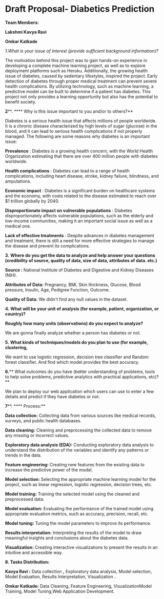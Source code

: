 # **Draft Proposal- Diabetics Prediction**

**Team Members:**

**Lakshmi Kavya Ravi**

**Omkar Katkade**

**1*.*What is your issue of interest (provide sufficient background information)?**

The motivation behind this project was to gain hands-on experience in developing a complete machine learning project, as well as to explore deployment platforms such as Heroku. Additionally, the growing health issue of diabetes, caused by sedentary lifestyles, inspired the project. Early detection of diabetes through proper medical treatment can prevent severe health complications. By utilizing technology, such as machine learning, a predictive model can be built to determine if a patient has diabetes. This project not only provides a learning opportunity but also has the potential to benefit society.

**2****. **** Why is this issue important to you and/or to others?**

Diabetes is a serious health issue that affects millions of people worldwide. It is a chronic disease characterized by high levels of sugar (glucose) in the blood, and it can lead to serious health complications if not properly managed. The following are some reasons why diabetes is an important issue:

**Prevalence** : Diabetes is a growing health concern, with the World Health Organization estimating that there are over 400 million people with diabetes worldwide.

**Health complications** : Diabetes can lead to a range of health complications, including heart disease, stroke, kidney failure, blindness, and amputations.

**Economic impact** : Diabetes is a significant burden on healthcare systems and the economy, with costs related to the disease estimated to reach over $1 trillion globally by 2040.

**Disproportionate impact on vulnerable populations** : Diabetes disproportionately affects vulnerable populations, such as the elderly and low-income communities, making it an important social issue as well as a medical one.

**Lack of effective treatments** : Despite advances in diabetes management and treatment, there is still a need for more effective strategies to manage the disease and prevent its complications.

**3.** **Where do you get the data to analyze and help answer your questions (credibility of source, quality of data, size of data, attributes of data. etc.)**

**Source :** National Institute of Diabetes and Digestive and Kidney Diseases (NIH).

**Attributes of Data:** Pregnancy, BMI, Skin thickness, Glucose, Blood pressure, Insulin, Age, Pedigree Function, Outcome.

**Quality of Data:** We didn't find any null values in the dataset.

**4.** **What will be your unit of analysis (for example, patient, organization, or country)?**

**Roughly how many units (observations) do you expect to analyze?**

We are gonna finally analyze whether a person has diabetes or not.

**5.** **What kinds of techniques/models do you plan to use (for example, clustering,**

We want to use logistic regression, decision tree classifier and Random forest classifier. And find which model provides the best accuracy.

**6.**** What outcomes do you have (better understanding of problems, tools to help solve problems, predictive analytics with practical applications, etc)?**

We plan to deploy our web application which users can use to enter a few details and predict if they have diabetes or not.

**7****. **** Process:**

**Data collection:** Collecting data from various sources like medical records, surveys, and public health databases.

**Data cleaning:** Cleaning and preprocessing the collected data to remove any missing or incorrect values.

**Exploratory data analysis (EDA):** Conducting exploratory data analysis to understand the distribution of the variables and identify any patterns or trends in the data.

**Feature engineering:** Creating new features from the existing data to increase the predictive power of the model.

**Model selection:** Selecting the appropriate machine learning model for the project, such as linear regression, logistic regression, decision trees, etc.

**Model training:** Training the selected model using the cleaned and preprocessed data.

**Model evaluation:** Evaluating the performance of the trained model using appropriate evaluation metrics, such as accuracy, precision, recall, etc.

**Model tuning:** Tuning the model parameters to improve its performance.

**Results interpretation:** Interpreting the results of the model to draw meaningful insights and conclusions about the diabetes data.

**Visualization:** Creating interactive visualizations to present the results in an intuitive and accessible way.

**8. Tasks Distribution:**

**Kavya Ravi :** Data collection **,** Exploratory data analysis, Model selection, Model Evaluation, Results Interpretation, Visualization **.**

**Omkar Katkade:** Data Cleaning, Feature Engineering, VisualizationModel Training, Model Tuning,Web Application Development.
